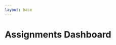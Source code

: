 ```yaml
---
layout: base
---
```


<head>
    <link href="https://fonts.googleapis.com/css?family=Oxygen&display=swap" rel="stylesheet">
</head>


<h1>Assignments Dashboard</h1>
<div id="assignments"></div>


<script src="https://code.jquery.com/jquery-3.6.0.min.js"></script>
<script>
    $.get("http://localhost:8087/api/assignments", function(data) {
    var assignments = data; 
    var html = '';
    for (var i = 0; i < assignments.length; i++) {
        var assignment = assignments[i];
        html += '<div style="border:1px solid #333; margin:0px; padding:5px;">';
        html += '<h3 style="font-size: 1.6em; font-weight: bold; font-family: Oxygen;"><a href="/assignments/' + assignment.id + '" style="text-decoration: underline;">' + assignment.title + '</a></h3>';
        var desc = assignment.desc;
        if (desc.length > 100) {
        desc = desc.substring(0, 100) + '...';
        }
        html += '<p style="font-family: Oxygen;">' + desc + '</p>';
        html += '</div>';
    }
    $('#assignments').html(html);
    });
</script>
